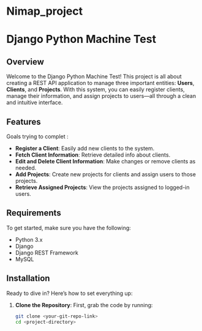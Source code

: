 # Nimap_project
# Django Python Machine Test

## Overview

Welcome to the Django Python Machine Test! This project is all about creating a REST API application to manage three important entities: **Users**, **Clients**, and **Projects**. With this system, you can easily register clients, manage their information, and assign projects to users—all through a clean and intuitive interface.

## Features

Goals trying to complet :

- **Register a Client**: Easily add new clients to the system.
- **Fetch Client Information**: Retrieve detailed info about clients.
- **Edit and Delete Client Information**: Make changes or remove clients as needed.
- **Add Projects**: Create new projects for clients and assign users to those projects.
- **Retrieve Assigned Projects**: View the projects assigned to logged-in users.

## Requirements

To get started, make sure you have the following:

- Python 3.x
- Django
- Django REST Framework
- MySQL 

## Installation

Ready to dive in? Here’s how to set everything up:

1. **Clone the Repository**: First, grab the code by running:
   ```bash
   git clone <your-git-repo-link>
   cd <project-directory>
